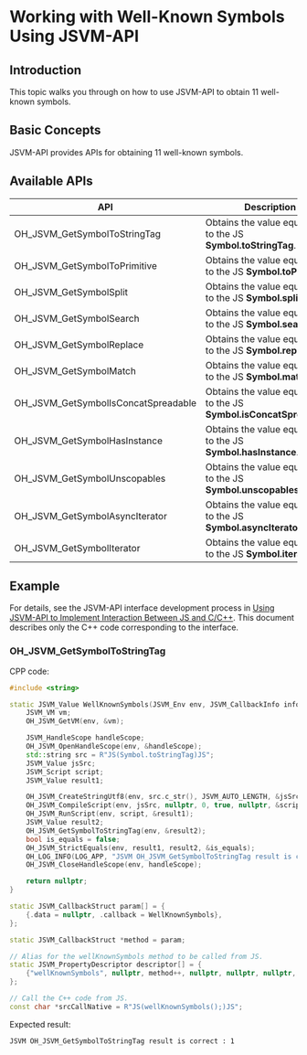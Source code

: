 # Working with Well-Known Symbols Using JSVM-API

## Introduction

This topic walks you through on how to use JSVM-API to obtain 11 well-known symbols.

## Basic Concepts

JSVM-API provides APIs for obtaining 11 well-known symbols.

## Available APIs

| API                                   | Description                      |
|----------------------------------------|--------------------------------|
| OH_JSVM_GetSymbolToStringTag           | Obtains the value equivalent to the JS **Symbol.toStringTag**. |
| OH_JSVM_GetSymbolToPrimitive           | Obtains the value equivalent to the JS **Symbol.toPrimitive**. |
| OH_JSVM_GetSymbolSplit                 | Obtains the value equivalent to the JS **Symbol.split**.  |
| OH_JSVM_GetSymbolSearch                | Obtains the value equivalent to the JS **Symbol.search**.  |
| OH_JSVM_GetSymbolReplace               | Obtains the value equivalent to the JS **Symbol.replace**.  |
| OH_JSVM_GetSymbolMatch                 | Obtains the value equivalent to the JS **Symbol.match**.  |
| OH_JSVM_GetSymbolIsConcatSpreadable    | Obtains the value equivalent to the JS **Symbol.isConcatSpreadable**.  |
| OH_JSVM_GetSymbolHasInstance           | Obtains the value equivalent to the JS **Symbol.hasInstance**.  |
| OH_JSVM_GetSymbolUnscopables           | Obtains the value equivalent to the JS **Symbol.unscopables**.  |
| OH_JSVM_GetSymbolAsyncIterator         | Obtains the value equivalent to the JS **Symbol.asyncIterator**.  |
| OH_JSVM_GetSymbolIterator              | Obtains the value equivalent to the JS **Symbol.iterator**.  |

## Example

For details, see the JSVM-API interface development process in [Using JSVM-API to Implement Interaction Between JS and C/C++](use-jsvm-process.md). This document describes only the C++ code corresponding to the interface.

### OH_JSVM_GetSymbolToStringTag

CPP code:

```cpp
#include <string>

static JSVM_Value WellKnownSymbols(JSVM_Env env, JSVM_CallbackInfo info) {
    JSVM_VM vm;
    OH_JSVM_GetVM(env, &vm);

    JSVM_HandleScope handleScope;
    OH_JSVM_OpenHandleScope(env, &handleScope);
    std::string src = R"JS(Symbol.toStringTag)JS";
    JSVM_Value jsSrc;
    JSVM_Script script;
    JSVM_Value result1;

    OH_JSVM_CreateStringUtf8(env, src.c_str(), JSVM_AUTO_LENGTH, &jsSrc);
    OH_JSVM_CompileScript(env, jsSrc, nullptr, 0, true, nullptr, &script);
    OH_JSVM_RunScript(env, script, &result1);
    JSVM_Value result2;
    OH_JSVM_GetSymbolToStringTag(env, &result2);
    bool is_equals = false;
    OH_JSVM_StrictEquals(env, result1, result2, &is_equals);
    OH_LOG_INFO(LOG_APP, "JSVM OH_JSVM_GetSymbolToStringTag result is correct : %{public}d\n", is_equals);
    OH_JSVM_CloseHandleScope(env, handleScope);

    return nullptr;
}

static JSVM_CallbackStruct param[] = {
    {.data = nullptr, .callback = WellKnownSymbols},
};

static JSVM_CallbackStruct *method = param;

// Alias for the wellKnownSymbols method to be called from JS.
static JSVM_PropertyDescriptor descriptor[] = {
    {"wellKnownSymbols", nullptr, method++, nullptr, nullptr, nullptr, JSVM_DEFAULT},
};

// Call the C++ code from JS.
const char *srcCallNative = R"JS(wellKnownSymbols();)JS";

```

Expected result:
```
JSVM OH_JSVM_GetSymbolToStringTag result is correct : 1
```
